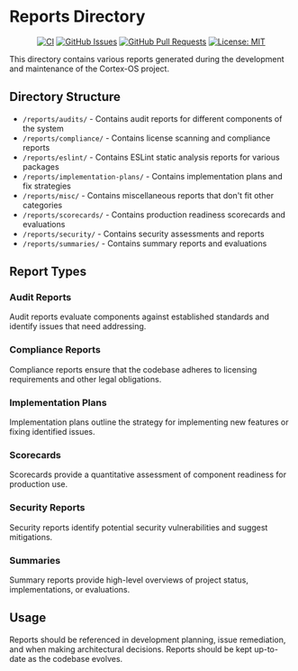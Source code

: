 # Reports Directory

<div align="center">

[![CI](https://github.com/cortex-os/cortex-os/actions/workflows/ci.yml/badge.svg)](https://github.com/cortex-os/cortex-os/actions/workflows/ci.yml)
[![GitHub Issues](https://img.shields.io/github/issues/cortex-os/cortex-os)](https://github.com/cortex-os/cortex-os/issues)
[![GitHub Pull Requests](https://img.shields.io/github/issues-pr/cortex-os/cortex-os)](https://github.com/cortex-os/cortex-os/pulls)
[![License: MIT](https://img.shields.io/badge/License-MIT-yellow.svg)](https://opensource.org/licenses/MIT)

</div>

This directory contains various reports generated during the development and maintenance of the Cortex-OS project.

## Directory Structure

- `/reports/audits/` - Contains audit reports for different components of the system
- `/reports/compliance/` - Contains license scanning and compliance reports
- `/reports/eslint/` - Contains ESLint static analysis reports for various packages
- `/reports/implementation-plans/` - Contains implementation plans and fix strategies
- `/reports/misc/` - Contains miscellaneous reports that don't fit other categories
- `/reports/scorecards/` - Contains production readiness scorecards and evaluations
- `/reports/security/` - Contains security assessments and reports
- `/reports/summaries/` - Contains summary reports and evaluations

## Report Types

### Audit Reports

Audit reports evaluate components against established standards and identify issues that need addressing.

### Compliance Reports

Compliance reports ensure that the codebase adheres to licensing requirements and other legal obligations.

### Implementation Plans

Implementation plans outline the strategy for implementing new features or fixing identified issues.

### Scorecards

Scorecards provide a quantitative assessment of component readiness for production use.

### Security Reports

Security reports identify potential security vulnerabilities and suggest mitigations.

### Summaries

Summary reports provide high-level overviews of project status, implementations, or evaluations.

## Usage

Reports should be referenced in development planning, issue remediation, and when making architectural decisions. Reports should be kept up-to-date as the codebase evolves.
